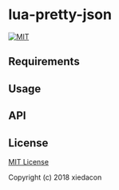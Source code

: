 # lua-pretty-json

[![MIT](https://img.shields.io/badge/license-MIT-blue.svg)](https://github.com/xiedacon/lua-pretty-json/blob/master/LICENSE)

## Requirements

## Usage

## API

## License

[MIT License](https://github.com/xiedacon/lua-pretty-json/blob/master/LICENSE)

Copyright (c) 2018 xiedacon
